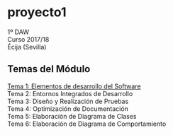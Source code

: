 # proyecto1
1º DAW  
Curso 2017/18  
Écija (Sevilla)  


## Temas del Módulo


[Tema 1: Elementos de desarrollo del Software](http://www.google.es)  
Tema 2: Entornos Integrados de Desarrollo  
Tema 3: Diseño y Realización de Pruebas  
Tema 4: Optimización de Documentación  
Tema 5: Elaboración de Diagrama de Clases  
Tema 6: Elaboración de Diagrama de Comportamiento  
